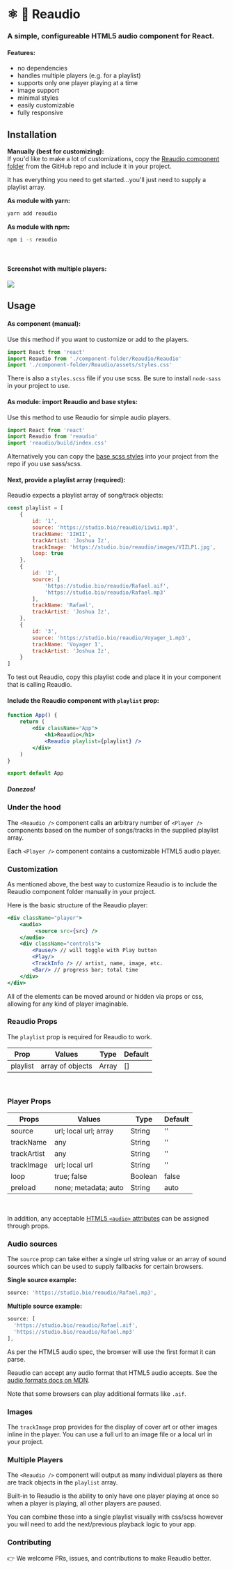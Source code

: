 # ⚛️ 🎵 Reaudio
### A simple, configureable HTML5 audio component for React.
#### Features:
- no dependencies
- handles multiple players (e.g. for a playlist)
- supports only one player playing at a time
- image support
- minimal styles
- easily customizable
- fully responsive

## Installation
**Manually (best for customizing):**<br />
If you'd like to make a lot of customizations, copy the [Reaudio component folder](https://github.com/joshuaiz/reaudio/tree/master/src/lib/components/Reaudio) from the GitHub repo and include it in your project.

It has everything you need to get started...you'll just need to supply a playlist array.

**As module with yarn:**
```bash
yarn add reaudio
```
**As module with npm:**
```bash
npm i -s reaudio
```
<p>&nbsp;</p>

#### Screenshot with multiple players:

![](https://studio.bio/reaudio/images/reaudio_screenshot.png)

## Usage
#### As component (manual): 
Use this method if you want to customize or add to the players.
```javascript
import React from 'react'
import Reaudio from './component-folder/Reaudio/Reaudio'
import './component-folder/Reaudio/assets/styles.css'
```
There is also a `styles.scss` file if you use scss. Be sure to install `node-sass` in your project to use.

#### As module: import Reaudio and base styles:
Use this method to use Reaudio for simple audio players.
```javascript
import React from 'react'
import Reaudio from 'reaudio'
import 'reaudio/build/index.css'
```
Alternatively you can copy the [base scss styles](https://github.com/joshuaiz/reaudio/blob/master/src/lib/components/Reaudio/assets/styles.scss) into your project from the repo if you use sass/scss.

#### Next, provide a playlist array (required):
Reaudio expects a playlist array of song/track objects:
```javascript
const playlist = [
    {
        id: '1',
        source: 'https://studio.bio/reaudio/iiwii.mp3',
        trackName: 'IIWII',
        trackArtist: 'Joshua Iz',
        trackImage: 'https://studio.bio/reaudio/images/VIZLP1.jpg',
        loop: true
    },
    {
        id: '2',
        source: [
            'https://studio.bio/reaudio/Rafael.aif',
            'https://studio.bio/reaudio/Rafael.mp3'
        ],
        trackName: 'Rafael',
        trackArtist: 'Joshua Iz',
    },
    {
        id: '3',
        source: 'https://studio.bio/reaudio/Voyager_1.mp3',
        trackName: 'Voyager 1',
        trackArtist: 'Joshua Iz',
    }
]
```
To test out Reaudio, copy this playlist code and place it in your component that is calling Reaudio.

#### Include the Reaudio component with `playlist` prop:
```jsx
function App() {
    return (
        <div className="App">
            <h1>Reaudio</h1>
            <Reaudio playlist={playlist} />
        </div>
    )
}

export default App
```
##### Donezos!

### Under the hood
The `<Reaudio />` component calls an arbitrary number of `<Player />` components based on the number of songs/tracks in the supplied playlist array. 

Each `<Player />` component contains a customizable HTML5 audio player.

### Customization
As mentioned above, the best way to customize Reaudio is to include the Reaudio component folder manually in your project.

Here is the basic structure of the Reaudio player:
```jsx
<div className="player">
    <audio>
         <source src={src} />
    </audio>
    <div className="controls">
        <Pause/> // will toggle with Play button
        <Play/>
        <TrackInfo /> // artist, name, image, etc.
        <Bar/> // progress bar; total time
    </div>
</div>
```
All of the elements can be moved around or hidden via props or css, allowing for any kind of player imaginable.

### Reaudio Props
The `playlist` prop is required for Reaudio to work.

| Prop     | Values           | Type  | Default |
|----------|------------------|-------|---------|
| playlist | array of objects | Array | []      |

<p>&nbsp;</p>

### Player Props
| Props       | Values                | Type    | Default |
|-------------| --------------------- |---------|---------|
| source      | url; local url; array | String  | ''      |
| trackName   | any                   | String  | ''      |
| trackArtist | any                   | String  | ''      |
| trackImage  | url; local url        | String  | ''      |
| loop        | true; false           | Boolean | false   |
| preload     | none; metadata; auto  | String  | auto    |
<p>&nbsp;</p>


In addition, any acceptable [HTML5 `<audio>` attributes](https://developer.mozilla.org/en-US/docs/Web/HTML/Element/audio#Attributes) can be assigned through props.

### Audio sources
The `source` prop can take either a single url string value or an array of sound sources which can be used to supply fallbacks for certain browsers. 

**Single source example:**
```jsx
source: 'https://studio.bio/reaudio/Rafael.mp3',
```

**Multiple source example:**
```jsx
source: [
  'https://studio.bio/reaudio/Rafael.aif',
  'https://studio.bio/reaudio/Rafael.mp3'
],
```

As per the HTML5 audio spec, the browser will use the first format it can parse.

Reaudio can accept any audio format that HTML5 audio accepts. See the [audio formats docs on MDN](https://developer.mozilla.org/en-US/docs/Web/Media/Formats/Audio_codecs).

Note that some browsers can play additional formats like `.aif`.

### Images
The `trackImage` prop provides for the display of cover art or other images inline in the player. You can use a full url to an image file or a local url in your project.

### Multiple Players
The `<Reaudio />` component will output as many individual players as there are track objects in the `playlist` array. 

Built-in to Reaudio is the ability to only have one player playing at once so when a player is playing, all other players are paused.

You can combine these into a single playlist visually with css/scss however you will need to add the next/previous playback logic to your app.

### Contributing
👉 We welcome PRs, issues, and contributions to make Reaudio better.










